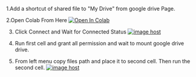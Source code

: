 1.Add a shortcut of shared file to "My Drive" from google drive Page.

2.Open Colab From Here   <a target="_blank" href="https://colab.research.google.com/drive/1OGkzlvGS7J3lHuapJGpIrZZXJ8gg4Wsu">
 <img src="https://colab.research.google.com/assets/colab-badge.svg" alt="Open In Colab"/>
</a>

3. Click Connect and Wait for Connected Status <a href="https://imgbox.com/Azwg3LWN" target="_blank"><img src="https://images2.imgbox.com/a7/f3/Azwg3LWN_o.png" alt="image host"/></a>

4. Run first cell and grant all permission and wait to mount google drive drive.
5. From left menu copy files path and place it to second cell. Then run the second cell.
 <a href="https://imgbox.com/DAFz6ryz" target="_blank"><img src="https://images2.imgbox.com/30/96/DAFz6ryz_o.jpg" alt="image host"/></a>
